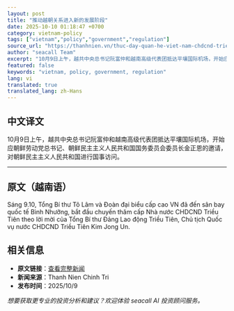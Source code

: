 ```yaml
---
layout: post
title: "推动越朝关系进入新的发展阶段"
date: 2025-10-10 01:18:47 +0700
category: vietnam-policy
tags: ["vietnam","policy","government","regulation"]
source_url: "https://thanhnien.vn/thuc-day-quan-he-viet-nam-chdcnd-trieu-tien-buoc-vao-giai-doan-phat-trien-moi-185251009224355929.htm"
author: "seacall Team"
excerpt: "10月9日上午，越共中央总书记阮富仲和越南高级代表团抵达平壤国际机场，开始应朝鲜劳动党总书记、朝鲜民主主义人民共和国国务委员会委员长金正恩的邀请，对朝鲜民主主义人民共和国进行国事访问。..."
featured: false
keywords: "vietnam, policy, government, regulation"
lang: vi
translated: true
translated_lang: zh-Hans
---
```


## 中文译文

10月9日上午，越共中央总书记阮富仲和越南高级代表团抵达平壤国际机场，开始应朝鲜劳动党总书记、朝鲜民主主义人民共和国国务委员会委员长金正恩的邀请，对朝鲜民主主义人民共和国进行国事访问。

---

## 原文（越南语）

S&aacute;ng 9.10, Tổng B&iacute; thư T&ocirc; L&acirc;m v&agrave; Đo&agrave;n đại biểu cấp cao VN đ&atilde; đến s&acirc;n bay quốc tế B&igrave;nh Nhưỡng, bắt đầu chuyến thăm cấp Nh&agrave; nước CHDCND Triều Ti&ecirc;n theo lời mời của Tổng B&iacute; thư Đảng Lao động Triều Ti&ecirc;n, Chủ tịch Quốc vụ nước CHDCND Triều Ti&ecirc;n Kim Jong Un.

## 相关信息

- **原文链接**：[查看完整新闻](https://thanhnien.vn/thuc-day-quan-he-viet-nam-chdcnd-trieu-tien-buoc-vao-giai-doan-phat-trien-moi-185251009224355929.htm)
- **新闻来源**：Thanh Nien Chinh Tri
- **发布时间**：2025/10/9

*想要获取更专业的投资分析和建议？欢迎体验 seacall AI 投资顾问服务。*